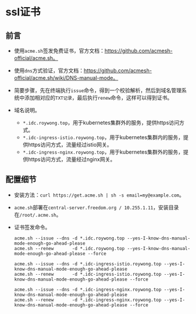 # ssl证书


## 前言
- 使用`acme.sh`签发免费证书，官方文档：https://github.com/acmesh-official/acme.sh。

- 使用`dns`方式验证，官方文档：https://github.com/acmesh-official/acme.sh/wiki/DNS-manual-mode。

- 简要步骤，先在终端执行`issue`命令，得到一个校验解析，然后到域名管理系统中添加相对应的`TXT记录`，最后执行`renew`命令，这样可以得到证书。

- 域名说明。
  - `*.idc.roywong.top`，用于kubernetes集群外的服务，提供https访问方式。
  - `*.idc-ingress-istio.roywong.top`，用于kubernetes集群内的服务，提供https访问方式，流量经过istio网关。
  - `*.idc-ingress-nginx.roywong.top`，用于kubernetes集群外的服务，提供https访问方式，流量经过nginx网关。



## 配置细节
- 安装方法：`curl https://get.acme.sh | sh -s email=my@example.com`。

- `acme.sh`部署在`central-server.freedom.org / 10.255.1.11`，安装目录在`/root/.acme.sh`。

- 证书签发命令。
  ```shell
  acme.sh --issue --dns -d *.idc.roywong.top --yes-I-know-dns-manual-mode-enough-go-ahead-please
  acme.sh --renew       -d *.idc.roywong.top --yes-I-know-dns-manual-mode-enough-go-ahead-please --force
  
  acme.sh --issue --dns -d *.idc-ingress-istio.roywong.top --yes-I-know-dns-manual-mode-enough-go-ahead-please
  acme.sh --renew       -d *.idc-ingress-istio.roywong.top --yes-I-know-dns-manual-mode-enough-go-ahead-please --force
  
  acme.sh --issue --dns -d *.idc-ingress-nginx.roywong.top --yes-I-know-dns-manual-mode-enough-go-ahead-please
  acme.sh --renew       -d *.idc-ingress-nginx.roywong.top --yes-I-know-dns-manual-mode-enough-go-ahead-please --force
  ```